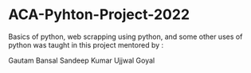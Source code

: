 # ACA-Pyhton-Project-2022
Basics of python, web scrapping using python, and some other uses of python was taught in this project mentored by :

Gautam Bansal
Sandeep Kumar
Ujjwal Goyal

